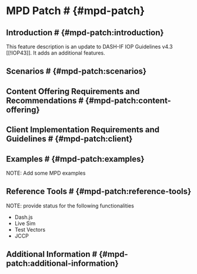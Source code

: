 # MPD Patch # {#mpd-patch}

## Introduction # {#mpd-patch:introduction}

This feature description is an update to DASH-IF IOP Guidelines v4.3 [[!IOP43]].
It adds an additional features.

## Scenarios # {#mpd-patch:scenarios}


## Content Offering Requirements and Recommendations # {#mpd-patch:content-offering}


## Client Implementation Requirements and Guidelines # {#mpd-patch:client}



## Examples # {#mpd-patch:examples}

NOTE: Add some MPD examples

## Reference Tools # {#mpd-patch:reference-tools}

NOTE: provide status for the following functionalities
  * Dash.js
  * Live Sim
  * Test Vectors
  * JCCP

## Additional Information # {#mpd-patch:additional-information}




